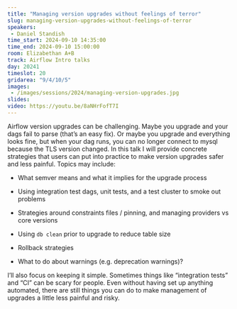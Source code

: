 ```yaml
---
title: "Managing version upgrades without feelings of terror"
slug: managing-version-upgrades-without-feelings-of-terror
speakers:
 - Daniel Standish
time_start: 2024-09-10 14:35:00
time_end: 2024-09-10 15:00:00
room: Elizabethan A+B
track: Airflow Intro talks
day: 20241
timeslot: 20
gridarea: "9/4/10/5"
images: 
 - /images/sessions/2024/managing-version-upgrades.jpg
slides: 
video: https://youtu.be/8aNHrFofT7I
---
```


Airflow version upgrades can be challenging. Maybe you upgrade and your dags fail to parse (that’s an easy fix). Or maybe you upgrade and everything looks fine, but when your dag runs, you can no longer connect to mysql because the TLS version changed. In this talk I will provide concrete strategies that users can put into practice to make version upgrades safer and less painful. Topics may include:
 
  * What semver means and what it implies for the upgrade process
 
  * Using integration test dags, unit tests, and a test cluster to smoke out problems
 
  * Strategies around constraints files / pinning, and managing providers vs core versions
 
  * Using `db clean` prior to upgrade to reduce table size
 
  * Rollback strategies
 
  * What to do about warnings (e.g. deprecation warnings)?
 
 
 
 I’ll also focus on keeping it simple. Sometimes things like “integration tests” and “CI” can be scary for people. Even without having set up anything automated, there are still things you can do to make management of upgrades a little less painful and risky.